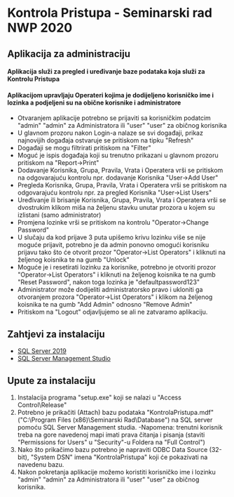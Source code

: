 # Kontrola Pristupa - Seminarski rad NWP 2020

## Aplikacija za administraciju
#### Aplikacija služi za pregled i uređivanje baze podataka koja služi za Kontrolu Pristupa
#### Aplikacijom upravljaju Operateri kojima je dodijeljeno korisničko ime i lozinka a podjeljeni su na obične korisnike i administratore
- Otvaranjem aplikacije potrebno se prijaviti sa korisničkim podatcim "admin" "admin" za Administratora ili "user" "user" za običnog korisnika
- U glavnom prozoru nakon Login-a nalaze se svi događaji, prikaz najnovijih događaja ostvaruje se pritiskom na tipku "Refresh"
- Događaji se mogu filtrirati pritiskom na "Filter"
- Moguć je ispis događaja koji su trenutno prikazani u glavnom prozoru pritiskom na "Report->Print"
- Dodavanje Korisnika, Grupa, Pravila, Vrata i Operatera vrši se pritiskom na odgovarajuću kontrolu npr. dodavanje Korisnika "User->Add User"
- Pregleda Korisnika, Grupa, Pravila, Vrata i Operatera vrši se pritiskom na odgovarajuću kontrolu npr. za pregled Korisnika "User->List Users"
- Uređivanje ili brisanje Korisnika, Grupa, Pravila, Vrata i Operatera vrši se dvostrukim klikom miša na željenu stavku unutar prozora u kojem su izlistani (samo administrator)
- Promjena lozinke vrši se pritiskom na kontrolu "Operator->Change Password"
- U slučaju da kod prijave 3 puta upišemo krivu lozinku više se nije moguće prijavit, potrebno je da admin ponovno omogući korisniku prijavu tako što će otvorit prozor "Operator->List Operators" i kliknuti na željenog koisnika te na gumb "Unlock"
- Moguće je i resetirati lozinku za korisnike, potrebno je otvoriti prozor "Operator->List Operators" i kliknuti na željenog koisnika te na gumb "Reset Password", nakon toga lozinka je "defaultpassword123"
- Administrator može dodijeliti administratorsko pravo i ukloniti ga otvoranjem prozora "Operator->List Operators" i klikom na željenog koisnika te na gumb "Add Admin" odnosno "Remove Admin"
- Pritiskom na "Logout" odjavljujemo se ali ne zatvaramo aplikaciju.

## Zahtjevi za instalaciju
+ [SQL Server 2019](https://www.microsoft.com/en-us/sql-server/sql-server-downloads)
+ [SQL Server Management Studio](https://docs.microsoft.com/en-us/sql/ssms/download-sql-server-management-studio-ssms?view=sql-server-ver15)

## Upute za instalaciju
1. Instalacija programa "setup.exe" koji se nalazi u "Access Control\Release"
2. Potrebno je prikačiti (Attach) bazu podataka "KontrolaPristupa.mdf" ("C:\Program Files (x86)\Seminarski Rad\Database") na SQL server pomoću SQL Server Management studia. 
 -Napomena: trenutni korisnik treba na gore navedenoj  mapi imati prava čitanja i pisanja (staviti "Permissions for Users" u "Security"-u Foldera na "Full Control")
 3. Nako što prikačimo bazu potrebno je napraviti ODBC Data Source (32-bit), "System DSN" imena "KontrolaPristupa" koji će pokazivati na navedenu bazu.
 4. Nakon pokretanja aplikacije možemo koristiti korisničko ime i lozinku "admin" "admin" za Administratora ili "user" "user" za običnog korisnika.
